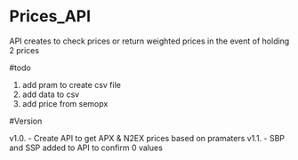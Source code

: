 # Prices_API
API creates to check prices or return weighted prices in the event of  holding 2 prices

#todo

1. add pram to create csv file
2. add data to csv
3. add price from semopx 


#Version

v1.0. - Create API to get APX & N2EX prices based on pramaters
v1.1. - SBP and SSP added to API to confirm 0 values
